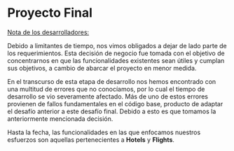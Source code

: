 # Proyecto Final

<u>Nota de los desarrolladores:</u>

Debido a limitantes de tiempo, nos vimos obligados a dejar de lado parte
de los requerimientos. Esta decisión de negocio fue tomada con el objetivo
de concentrarnos en que las funcionalidades existentes sean útiles y cumplan
sus objetivos, a cambio de abarcar el proyecto en menor medida.

En el transcurso de esta etapa de desarrollo nos hemos encontrado con una
multitud de errores que no conocíamos, por lo cual el tiempo de desarrollo
se vio severamente afectado. Más de uno de estos errores provienen de fallos
fundamentales en el código base, producto de adaptar el desafío anterior a
este desafío final. Debido a esto es que tomamos la anteriormente
mencionada decisión.

Hasta la fecha, las funcionalidades en las que enfocamos nuestros esfuerzos
son aquellas pertenecientes a <b>Hotels</b> y <b>Flights</b>.